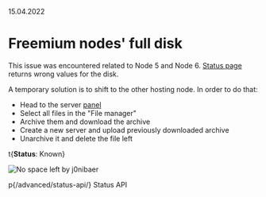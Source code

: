 15.04.2022

# Freemium nodes' full disk

This issue was encountered related to Node 5 and Node 6. [Status page](//status.danbot.host/) returns wrong values for the disk.

A temporary solution is to shift to the other hosting node. In order to do that:

* Head to the server [panel](//panel.danbot.host/)
* Select all files in the "File manager"
* Archive them and download the archive
* Create a new server and upload previously downloaded archive
* Unarchive it and delete the file left

t{**Status**: Known}

![No space left by j0nibaer](//cdn.discordapp.com/attachments/898041895987585024/964460866969927710/unknown.png)

p{/advanced/status-api/} Status API